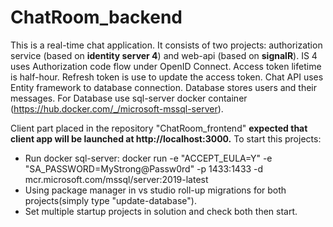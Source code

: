 # ChatRoom_backend
This is a real-time chat application. It consists of two projects: authorization service (based on <b>identity server 4</b>) and web-api (based on <b>signalR</b>).
IS 4 uses Authorization code flow under OpenID Connect. Access token lifetime is half-hour. Refresh token is use to update the access token.
Chat API  uses Entity framework to database connection. Database stores users and their messages.
For Database use  sql-server docker container (https://hub.docker.com/_/microsoft-mssql-server).

Client part placed in the repository "ChatRoom_frontend" <b>expected that client app will be launched at  http://localhost:3000.</b>
To start this projects:
 - Run docker sql-server: docker run -e "ACCEPT_EULA=Y" -e "SA_PASSWORD=MyStrong@Passw0rd" -p 1433:1433 -d mcr.microsoft.com/mssql/server:2019-latest
 - Using package manager in vs studio roll-up migrations for both projects(simply type "update-database").
 - Set multiple startup projects in solution and check both then start.

 
 
